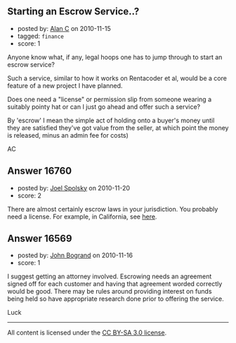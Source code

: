 ## Starting an Escrow Service..?

- posted by: [Alan C](https://stackexchange.com/users/-1/5400-alan-c) on 2010-11-15
- tagged: `finance`
- score: 1

Anyone know what, if any, legal hoops one has to jump through to start an escrow service?

Such a service, similar to how it works on Rentacoder et al, would be a core feature of a new project I have planned.

Does one need a "license" or permission slip from someone wearing a suitably pointy hat or can I just go ahead and offer such a service?

By 'escrow' I mean the simple act of holding onto a buyer's money until they are satisfied they've got value from the seller, at which point the money is released, minus an admin fee for costs)


AC


## Answer 16760

- posted by: [Joel Spolsky](https://stackexchange.com/users/-1/4335-joel-spolsky) on 2010-11-20
- score: 2

There are almost certainly escrow laws in your jurisdiction. You probably need a license. For example, in California, see [here](http://www.corp.ca.gov/FSD/escrow/default.asp).


## Answer 16569

- posted by: [John Bogrand](https://stackexchange.com/users/-1/3577-john-bogrand) on 2010-11-16
- score: 1

I suggest getting an attorney involved.  Escrowing needs an agreement signed off for each customer and having that agreement worded correctly would be good.  There may be rules around providing interest on funds being held so have appropriate research done prior to offering the service.

Luck



---

All content is licensed under the [CC BY-SA 3.0 license](https://creativecommons.org/licenses/by-sa/3.0/).
